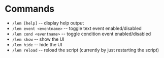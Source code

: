 # Commands

- `/lem [help]` -- display help output  
- `/lem event <eventname>` -- toggle text event enabled/disabled  
- `/lem cond <eventname>` -- toggle condition event enabled/disabled  
- `/lem show` -- show the UI  
- `/lem hide` -- hide the UI  
- `/lem reload` -- reload the script (currently by just restarting the script)  